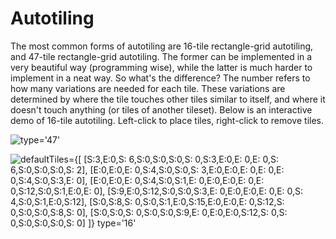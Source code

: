 
# Autotiling

The most common forms of autotiling are 16-tile rectangle-grid autotiling, and 47-tile rectangle-grid autotiling. The former can be implemented in a very beautiful way (programming wise), while the latter is much harder to implement in a neat way. So what's the difference? The number refers to how many variations are needed for each tile. These variations are determined by where the tile touches other tiles similar to itself, and where it doesn't touch anything (or tiles of another tileset). Below is an interactive demo of 16-tile autotiling. Left-click to place tiles, right-click to remove tiles.

![type='47'](Autotiling.jsx)


![
    defaultTiles={`[
        [S:3,E:0,S: 6,S:0,S:0,S:0,S: 0,S:3,E:0,E: 0,E: 0,S: 6,S:0,S:0,S:0,S: 2],
        [E:0,E:0,E: 0,S:4,S:0,S:0,S: 3,E:0,E:0,E: 0,E: 0,E: 0,S:4,S:0,S:3,E: 0],
        [E:0,E:0,E: 0,S:4,S:0,S:1,E: 0,E:0,E:0,E: 0,E: 0,S:12,S:0,S:1,E:0,E: 0],
        [S:9,E:0,S:12,S:0,S:0,S:3,E: 0,E:0,E:0,E: 0,E: 0,S: 4,S:0,S:1,E:0,S:12],
        [S:0,S:8,S: 0,S:0,S:1,E:0,S:15,E:0,E:0,E: 0,S:12,S: 0,S:0,S:0,S:8,S: 0],
        [S:0,S:0,S: 0,S:0,S:0,S:9,E: 0,E:0,E:0,S:12,S: 0,S: 0,S:0,S:0,S:0,S: 0]
    ]`}
    type='16'
](Autotiling.jsx)
